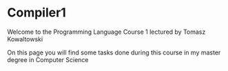 # Compiler1
Welcome to the Programming Language Course 1 lectured by Tomasz Kowaltowski

On this page you will find some tasks done during this course in my master degree in Computer Science
